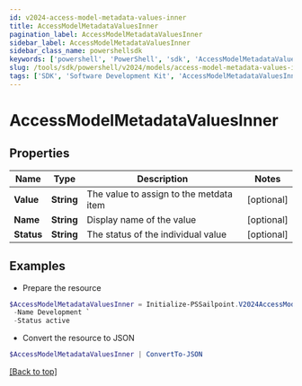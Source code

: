```yaml
---
id: v2024-access-model-metadata-values-inner
title: AccessModelMetadataValuesInner
pagination_label: AccessModelMetadataValuesInner
sidebar_label: AccessModelMetadataValuesInner
sidebar_class_name: powershellsdk
keywords: ['powershell', 'PowerShell', 'sdk', 'AccessModelMetadataValuesInner', 'V2024AccessModelMetadataValuesInner'] 
slug: /tools/sdk/powershell/v2024/models/access-model-metadata-values-inner
tags: ['SDK', 'Software Development Kit', 'AccessModelMetadataValuesInner', 'V2024AccessModelMetadataValuesInner']
---
```



# AccessModelMetadataValuesInner

## Properties

Name | Type | Description | Notes
------------ | ------------- | ------------- | -------------
**Value** | **String** | The value to assign to the metdata item | [optional] 
**Name** | **String** | Display name of the value | [optional] 
**Status** | **String** | The status of the individual value | [optional] 

## Examples

- Prepare the resource
```powershell
$AccessModelMetadataValuesInner = Initialize-PSSailpoint.V2024AccessModelMetadataValuesInner  -Value development `
 -Name Development `
 -Status active
```

- Convert the resource to JSON
```powershell
$AccessModelMetadataValuesInner | ConvertTo-JSON
```


[[Back to top]](#) 

